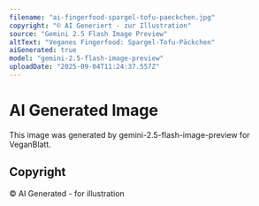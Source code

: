 ```yaml
---
filename: "ai-fingerfood-spargel-tofu-paeckchen.jpg"
copyright: "© AI Generiert - zur Illustration"
source: "Gemini 2.5 Flash Image Preview"
altText: "Veganes Fingerfood: Spargel-Tofu-Päckchen"
aiGenerated: true
model: "gemini-2.5-flash-image-preview"
uploadDate: "2025-09-04T11:24:37.557Z"
---
```


# AI Generated Image

This image was generated by gemini-2.5-flash-image-preview for VeganBlatt.

## Copyright
© AI Generated - for illustration
